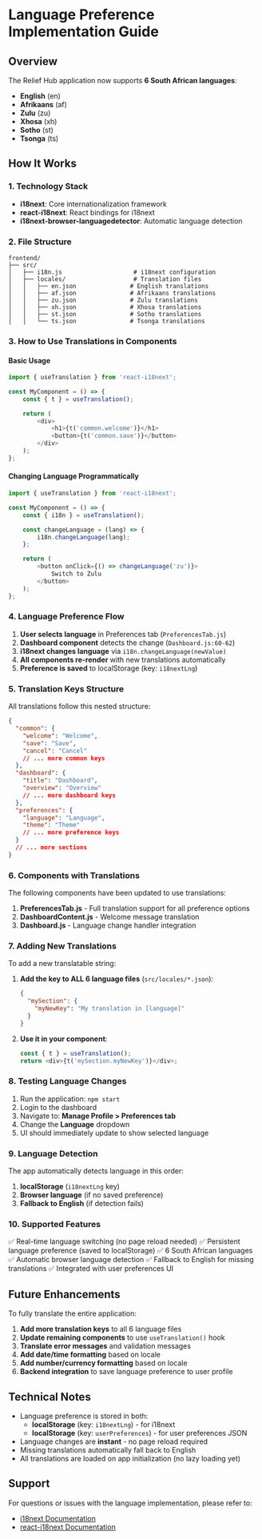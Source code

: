 # Language Preference Implementation Guide

## Overview
The Relief Hub application now supports **6 South African languages**:
- **English** (en)
- **Afrikaans** (af)
- **Zulu** (zu)
- **Xhosa** (xh)
- **Sotho** (st)
- **Tsonga** (ts)

## How It Works

### 1. Technology Stack
- **i18next**: Core internationalization framework
- **react-i18next**: React bindings for i18next
- **i18next-browser-languagedetector**: Automatic language detection

### 2. File Structure
```
frontend/
├── src/
│   ├── i18n.js                    # i18next configuration
│   ├── locales/                   # Translation files
│   │   ├── en.json               # English translations
│   │   ├── af.json               # Afrikaans translations
│   │   ├── zu.json               # Zulu translations
│   │   ├── xh.json               # Xhosa translations
│   │   ├── st.json               # Sotho translations
│   │   └── ts.json               # Tsonga translations
```

### 3. How to Use Translations in Components

#### Basic Usage
```javascript
import { useTranslation } from 'react-i18next';

const MyComponent = () => {
    const { t } = useTranslation();

    return (
        <div>
            <h1>{t('common.welcome')}</h1>
            <button>{t('common.save')}</button>
        </div>
    );
};
```

#### Changing Language Programmatically
```javascript
import { useTranslation } from 'react-i18next';

const MyComponent = () => {
    const { i18n } = useTranslation();

    const changeLanguage = (lang) => {
        i18n.changeLanguage(lang);
    };

    return (
        <button onClick={() => changeLanguage('zu')}>
            Switch to Zulu
        </button>
    );
};
```

### 4. Language Preference Flow

1. **User selects language** in Preferences tab (`PreferencesTab.js`)
2. **Dashboard component** detects the change (`Dashboard.js:60-62`)
3. **i18next changes language** via `i18n.changeLanguage(newValue)`
4. **All components re-render** with new translations automatically
5. **Preference is saved** to localStorage (key: `i18nextLng`)

### 5. Translation Keys Structure

All translations follow this nested structure:

```json
{
  "common": {
    "welcome": "Welcome",
    "save": "Save",
    "cancel": "Cancel"
    // ... more common keys
  },
  "dashboard": {
    "title": "Dashboard",
    "overview": "Overview"
    // ... more dashboard keys
  },
  "preferences": {
    "language": "Language",
    "theme": "Theme"
    // ... more preference keys
  }
  // ... more sections
}
```

### 6. Components with Translations

The following components have been updated to use translations:

1. **PreferencesTab.js** - Full translation support for all preference options
2. **DashboardContent.js** - Welcome message translation
3. **Dashboard.js** - Language change handler integration

### 7. Adding New Translations

To add a new translatable string:

1. **Add the key to ALL 6 language files** (`src/locales/*.json`):
   ```json
   {
     "mySection": {
       "myNewKey": "My translation in [language]"
     }
   }
   ```

2. **Use it in your component**:
   ```javascript
   const { t } = useTranslation();
   return <div>{t('mySection.myNewKey')}</div>;
   ```

### 8. Testing Language Changes

1. Run the application: `npm start`
2. Login to the dashboard
3. Navigate to: **Manage Profile > Preferences tab**
4. Change the **Language** dropdown
5. UI should immediately update to show selected language

### 9. Language Detection

The app automatically detects language in this order:
1. **localStorage** (`i18nextLng` key)
2. **Browser language** (if no saved preference)
3. **Fallback to English** (if detection fails)

### 10. Supported Features

✅ Real-time language switching (no page reload needed)
✅ Persistent language preference (saved to localStorage)
✅ 6 South African languages
✅ Automatic browser language detection
✅ Fallback to English for missing translations
✅ Integrated with user preferences UI

## Future Enhancements

To fully translate the entire application:

1. **Add more translation keys** to all 6 language files
2. **Update remaining components** to use `useTranslation()` hook
3. **Translate error messages** and validation messages
4. **Add date/time formatting** based on locale
5. **Add number/currency formatting** based on locale
6. **Backend integration** to save language preference to user profile

## Technical Notes

- Language preference is stored in both:
  - **localStorage** (key: `i18nextLng`) - for i18next
  - **localStorage** (key: `userPreferences`) - for user preferences JSON
- Language changes are **instant** - no page reload required
- Missing translations automatically fall back to English
- All translations are loaded on app initialization (no lazy loading yet)

## Support

For questions or issues with the language implementation, please refer to:
- [i18next Documentation](https://www.i18next.com/)
- [react-i18next Documentation](https://react.i18next.com/)
